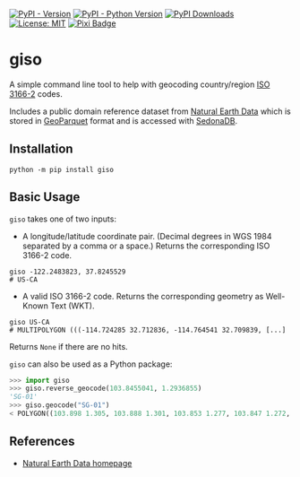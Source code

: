 [![PyPI - Version](https://img.shields.io/pypi/v/giso)](https://pypi.org/project/giso/)
[![PyPI - Python Version](https://img.shields.io/pypi/pyversions/giso)](https://pypi.org/project/giso/)
[![PyPI Downloads](https://static.pepy.tech/badge/giso/month)](https://pepy.tech/projects/giso)
[![License: MIT](https://img.shields.io/badge/License-MIT-lightgrey.svg?logo=)](https://github.com/corbel-spatial/giso/blob/main/LICENSE)
[![Pixi Badge](https://img.shields.io/endpoint?url=https://raw.githubusercontent.com/prefix-dev/pixi/main/assets/badge/v0.json)](https://pixi.sh)

# giso

A simple command line tool to help with geocoding country/region [ISO 3166-2](https://en.wikipedia.org/wiki/ISO_3166-2) codes.

Includes a public domain reference dataset from [Natural Earth Data](https://github.com/nvkelso/natural-earth-vector)
which is stored in [GeoParquet](https://geoparquet.org/) format and is accessed with [SedonaDB](https://sedona.apache.org/sedonadb/latest/).

## Installation

```shell
python -m pip install giso
```

## Basic Usage

`giso` takes one of two inputs:

- A longitude/latitude coordinate pair. (Decimal degrees in WGS 1984 separated by a comma or a space.)
Returns the corresponding ISO 3166-2 code.

```shell
giso -122.2483823, 37.8245529
# US-CA
```

- A valid ISO 3166-2 code. Returns the corresponding geometry as Well-Known Text (WKT).

```shell
giso US-CA
# MULTIPOLYGON (((-114.724285 32.712836, -114.764541 32.709839, [...]
```

Returns `None` if there are no hits.

`giso` can also be used as a Python package:

```python
>>> import giso
>>> giso.reverse_geocode(103.8455041, 1.2936855)
'SG-01'
>>> giso.geocode("SG-01")
< POLYGON((103.898 1.305, 103.888 1.301, 103.853 1.277, 103.847 1.272, 103.8 ... >
```


## References

- [Natural Earth Data homepage](https://www.naturalearthdata.com/)
